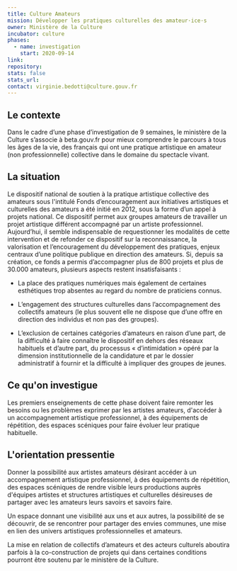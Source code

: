 ```yaml
---
title: Culture Amateurs
mission: Développer les pratiques culturelles des amateur·ice·s
owner: Ministère de la Culture
incubator: culture
phases:
  - name: investigation
    start: 2020-09-14
link:
repository:
stats: false
stats_url:
contact: virginie.bedotti@culture.gouv.fr
---
```

## Le contexte

Dans le cadre d’une phase d’investigation de 9 semaines, le ministère de la Culture s’associe à beta.gouv.fr pour mieux comprendre le parcours à tous les âges de la vie, des français qui ont une pratique artistique en amateur (non professionnelle) collective dans le domaine du spectacle vivant.

## La situation

Le dispositif national de soutien à la pratique artistique collective des amateurs sous l'intitulé Fonds d’encouragement aux initiatives artistiques et culturelles des amateurs a été initié en 2012, sous la forme d’un appel à projets national. Ce dispositif permet aux groupes amateurs de travailler un projet artistique différent accompagné par un artiste professionnel. Aujourd’hui, il semble indispensable de requestionner les modalités de cette intervention et de refonder ce dispositif sur la reconnaissance, la valorisation et l’encouragement du développement des pratiques, enjeux centraux d’une politique publique en direction des amateurs.
Si, depuis sa création, ce fonds a permis d’accompagner plus de 800 projets et plus de 30.000 amateurs, plusieurs aspects restent insatisfaisants :

- La place des pratiques numériques mais également de certaines esthétiques trop absentes au regard du nombre de praticiens connus.

- L’engagement des structures culturelles dans l’accompagnement des collectifs amateurs (le plus souvent elle ne dispose que d’une offre en direction des individus et non pas des groupes).

- L’exclusion de certaines catégories d’amateurs en raison d’une part, de la difficulté à faire connaître le dispositif en dehors des réseaux habituels et d’autre part, du processus « d’intimidation » opéré par la dimension institutionnelle de la candidature et par le dossier administratif à fournir et la difficulté à impliquer des groupes de jeunes.

## Ce qu'on investigue

Les premiers enseignements de cette phase doivent faire remonter les besoins ou les problèmes exprimer par les artistes amateurs, d'accéder à un accompagnement artistique professionnel, à des équipements de répétition, des espaces scéniques pour faire évoluer leur pratique habituelle. 

## L'orientation pressentie

Donner la possibilité aux artistes amateurs désirant accéder à un accompagnement artistique professionnel, à des équipements de répétition, des espaces scéniques de rendre visible leurs productions auprès d'équipes artistes et structures artistiques et culturelles désireuses de partager avec les amateurs leurs savoirs et savoirs faire.

Un espace donnant une visibilité aux uns et aux autres, la possibilité de se découvrir, de se rencontrer pour partager des envies communes, une mise en lien des univers artistiques professionnelles et amateurs.

La mise en relation de collectifs d’amateurs et des acteurs culturels aboutira parfois à la co-construction de projets qui dans certaines conditions pourront être soutenu par le ministère de la Culture.
